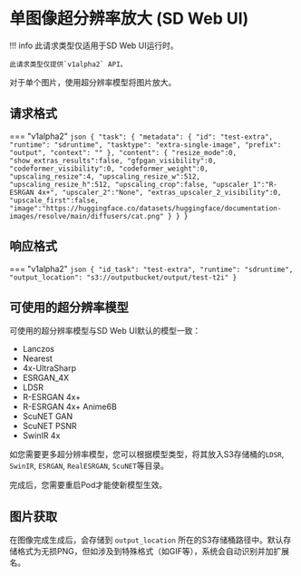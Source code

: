 # 单图像超分辨率放大 (SD Web UI)

!!! info
    此请求类型仅适用于SD Web UI运行时。

    此请求类型仅提供`v1alpha2` API。

对于单个图片，使用超分辨率模型将图片放大。

## 请求格式

=== "v1alpha2"
    ```json
    {
      "task": {
        "metadata": {
          "id": "test-extra",
          "runtime": "sdruntime",
          "tasktype": "extra-single-image",
          "prefix": "output",
          "context": ""
        },
        "content": {
          "resize_mode":0,
          "show_extras_results":false,
          "gfpgan_visibility":0,
          "codeformer_visibility":0,
          "codeformer_weight":0,
          "upscaling_resize":4,
          "upscaling_resize_w":512,
          "upscaling_resize_h":512,
          "upscaling_crop":false,
          "upscaler_1":"R-ESRGAN 4x+",
          "upscaler_2":"None",
          "extras_upscaler_2_visibility":0,
          "upscale_first":false,
          "image":"https://huggingface.co/datasets/huggingface/documentation-images/resolve/main/diffusers/cat.png"
        }
      }
    }
    ```


## 响应格式

=== "v1alpha2"
    ```json
    {
      "id_task": "test-extra",
      "runtime": "sdruntime",
      "output_location": "s3://outputbucket/output/test-t2i"
    }
    ```


## 可使用的超分辨率模型

可使用的超分辨率模型与SD Web UI默认的模型一致：

* Lanczos
* Nearest
* 4x-UltraSharp
* ESRGAN_4X
* LDSR
* R-ESRGAN 4x+
* R-ESRGAN 4x+ Anime6B
* ScuNET GAN
* ScuNET PSNR
* SwinIR 4x

如您需要更多超分辨率模型，您可以根据模型类型，将其放入S3存储桶的`LDSR`, `SwinIR`, `ESRGAN`, `RealESRGAN`, `ScuNET`等目录。

完成后，您需要重启Pod才能使新模型生效。

## 图片获取

在图像完成生成后，会存储到 `output_location` 所在的S3存储桶路径中。默认存储格式为无损PNG，但如涉及到特殊格式（如GIF等），系统会自动识别并加扩展名。